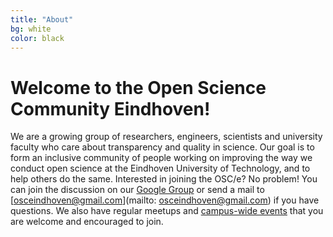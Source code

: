 ```yaml
---
title: "About"
bg: white
color: black
---
```


# Welcome to the Open Science Community Eindhoven!

We are a growing group of researchers, engineers, scientists and university faculty who care about transparency and quality in science. Our goal is to form an inclusive community of people working on improving the way we conduct open science at the Eindhoven University of Technology, and to help others do the same. Interested in joining the OSC/e? No problem! You can join the discussion on our [Google Group](https://groups.google.com/forum/#!forum/openscienceeindhoven) or send a mail to [osceindhoven@gmail.com](mailto: osceindhoven@gmail.com) if you have questions. We also have regular meetups and <a href="#events">campus-wide events</a> that you are welcome and encouraged to join. 



